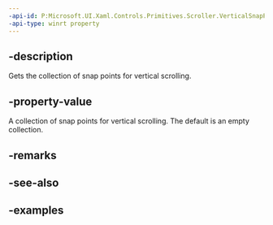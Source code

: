 ```yaml
---
-api-id: P:Microsoft.UI.Xaml.Controls.Primitives.Scroller.VerticalSnapPoints
-api-type: winrt property
---
```


## -description

Gets the collection of snap points for vertical scrolling.

## -property-value

A collection of snap points for vertical scrolling. The default is an empty collection.

## -remarks

## -see-also

## -examples

